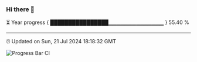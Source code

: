 ### Hi there 👋

⏳ Year progress { ████████████████▁▁▁▁▁▁▁▁▁▁▁▁▁▁ } 55.40 %

---

⏰ Updated on Sun, 21 Jul 2024 18:18:32 GMT

![Progress Bar CI](https://github.com/liununu/liununu/workflows/Progress%20Bar%20CI/badge.svg)
